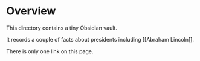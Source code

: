# Overview

This directory contains a tiny Obsidian vault.

It records a couple of facts about presidents including [[Abraham Lincoln]].

There is only one link on this page.